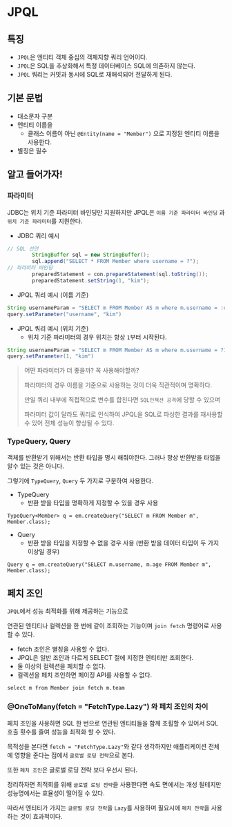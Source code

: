 # JPQL

## 특징
- `JPQL`은 엔티티 객체 중심의 객체지향 쿼리 언어이다.
- `JPQL`은 SQL을 추상화해서 특정 데이터베이스 SQL에 의존하지 않는다.
- `JPQL` 쿼리는 커밋과 동시에 SQL로 재해석되어 전달하게 된다.

## 기본 문법

- 대소문자 구분
- 엔티티 이름을
  - 클래스 이름이 아닌 `@Entity(name = "Member")` 으로 지정된 엔티티 이름을 사용한다.
- 별칭은 필수


## 알고 들어가자!
### 파라미터

JDBC는 위치 기준 파라미터 바인딩만 지원하지만 JPQL은 `이름 기준 파라미터 바인딩` 과 `위치 기준 파라미터`를 지원한다.

- JDBC 쿼리 예시
``` java
// SQL 선언
        StringBuffer sql = new StringBuffer();
        sql.append("SELECT * FROM Member where username = ?");
// 파라미터 바인딩
        preparedStatement = con.prepareStatement(sql.toString());
        preparedStatement.setString(1, "kim");
```

- JPQL 쿼리 예시 (이름 기준)
```java
String usernameParam = "SELECT m FROM Member AS m where m.username = :username";
query.setParameter("username", "kim")
```


- JPQL 쿼리 예시 (위치 기준)
  - 위치 기준 파라미터의 경우 위치는 항상 `1`부터 시작된다.
```java
String usernameParam = "SELECT m FROM Member AS m where m.username = ?1";
query.setParameter(1, "kim")
```

> 어떤 파라미터가 더 좋을까? 꼭 사용해야할까?
> 
> 파라미터의 경우 이름을 기준으로 사용하는 것이 더욱 직관적이며 명확하다.
> 
> 만일 쿼리 내부에 직접적으로 변수를 합친다면 `SQL인젝션 공격`에 당할 수 있으며 
> 
> 파라미터 값이 달라도 쿼리로 인식하여 JPQL을 SQL로 파싱한 결과를 재사용할 수 있어 전체 성능이 향상될 수 있다. 

### TypeQuery, Query
객체를 반환받기 위해서는 반환 타입을 명시 해줘야한다.
그러나 항상 반환받을 타입을 알수 있는 것은 아니다.

그렇기에 `TypeQuery`, `Query` 두 가지로 구분하여 사용한다.
- TypeQuery
  - 반환 받을 타입을 명확하게 지정할 수 있을 경우 사용

```
TypeQuery<Member> q = em.createQuery("SELECT m FROM Member m", Member.class);
```
- Query
  - 반환 받을 타임을 지정할 수 없을 경우 사용 (반환 받을 데이터 타입이 두 가지 이상일 경우)
```
Query q = em.createQuery("SELECT m.username, m.age FROM Member m", Member.class);
```

## 페치 조인
`JPQL`에서 성능 최적화를 위해 제공하는 기능으로 

연관된 엔티티나 컬렉션을 한 번에 같이 조회하는 기능이며 `join fetch` 명령어로 사용할 수 있다.

- fetch 조인은 별칭을 사용할 수 없다.
- JPQL은 일반 조인과 다르게 SELECT 절에 지정한 엔티티만 조회한다.
- 둘 이상의 컬렉션을 페치할 수 없다.
- 컬렉션을 페치 조인하면 페이징 API를 사용할 수 없다.

```
select m from Member join fetch m.team
```

### @OneToMany(fetch = "FetchType.Lazy") 와 페치 조인의 차이

페치 조인을 사용하면 SQL 한 번으로 연관된 엔티티들을 함께 조횔할 수 있어서 SQL 호출 횟수를 줄여 성능을 최적화 할 수 있다.

목적성을 본다면 `fetch = "FetchType.Lazy"`와 같다 생각하지만 애플리케이션 전체에 영향을 준다는 점에서 `글로벌 로딩 전략`으로 본다.

또한 `페치 조인`은 글로벌 로딩 전략 보다 우선시 된다.

정리하자면 최적회를 위해 `글로벌 로딩 전략`을 사용한다면 속도 면에서는 개성 될테지만 성능명에서는 효율성이 떨어질 수 있다.

따라서 엔티티가 가지는 `글로벌 로딩 전략`을 `Lazy`를 사용하며 필요시에 `페치 전략`을 사용하는 것이 효과적이다.





